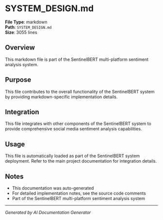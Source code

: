 # SYSTEM_DESIGN.md

**File Type**: markdown  
**Path**: `SYSTEM_DESIGN.md`  
**Size**: 3055 lines  

## Overview

This markdown file is part of the SentinelBERT multi-platform sentiment analysis system.

## Purpose

This file contributes to the overall functionality of the SentinelBERT system by providing
markdown-specific implementation details.

## Integration

This file integrates with other components of the SentinelBERT system to provide
comprehensive social media sentiment analysis capabilities.

## Usage

This file is automatically loaded as part of the SentinelBERT system deployment.
Refer to the main project documentation for integration details.

## Notes

- This documentation was auto-generated
- For detailed implementation notes, see the source code comments
- Part of the SentinelBERT multi-platform sentiment analysis system

---

*Generated by AI Documentation Generator*
